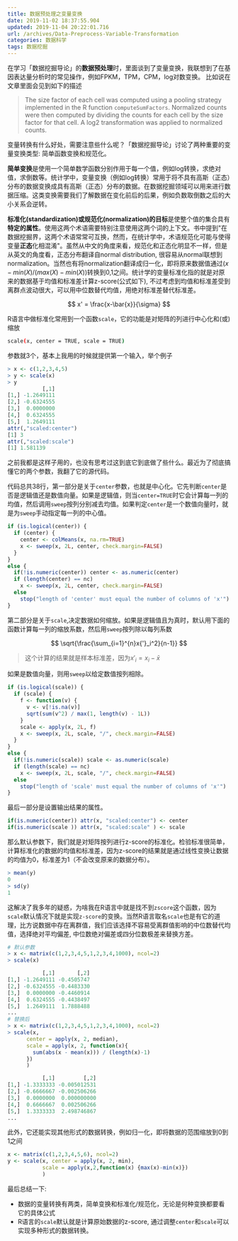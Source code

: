 ```yaml
---
title: 数据预处理之变量变换
date: 2019-11-02 18:37:55.904
updated: 2019-11-04 20:22:01.716
url: /archives/Data-Preprocess-Variable-Transformation
categories: 数据科学
tags: 数据挖掘
---
```


在学习「数据挖掘导论」的**数据预处理**时，里面谈到了变量变换，我联想到了在基因表达量分析时的常见操作，例如FPKM，TPM，CPM，log对数变换。 比如说在文章里面会见到如下的描述

>  The size factor of each cell was computed using a pooling strategy implemented in the R function `computeSumFactors`. Normalized counts were then computed by dividing the counts for each cell by the size factor for that cell. A log2 transformation was applied to normalized counts. 

变量转换有什么好处，需要注意些什么呢？「数据挖掘导论」讨论了两种重要的变量变换类型: 简单函数变换和规范化。

**简单变换**是使用一个简单数学函数分别作用于每一个值，例如log转换，求绝对值，求倒数等。统计学中，变量变换（例如log转换）常用于将不具有高斯（正态）分布的数据变换成具有高斯（正态）分布的数据。在数据挖掘领域可以用来进行数据压缩。这类变换需要我们了解数据在变化前后的后果，例如负数取倒数之后的大小关系会逆转。

**标准化(standardization)或规范化(normalization)**的**目标**是使整个值的集合具有**特定的属性**。使用这两个术语需要特别注意使用这两个词的上下文。书中提到"在数据挖掘界，这两个术语常常可互换，然而，在统计学中，术语规范化可能与使得变量**正态**化相混淆"。虽然从中文的角度来看，规范化和正态化明显不一样，但是从英文的角度看，正态分布翻译自normal distribution, 很容易从normal联想到normalization。当然也有将normalization翻译成归一化，即将原来数据值通过$(x - min(X) / (max(X) - min(X))$转换到0,1之间。统计学的变量标准化指的就是对原来的数据基于均值和标准差计算z-score(公式如下), 不过考虑到均值和标准差受到离群点波动很大，可以用中位数替代均值，用绝对标准差替代标准差。

$$
x' = \frac{x-\bar{x}}{\sigma}
$$


R语言中做标准化常用到一个函数`scale`，它的功能是对矩阵的列进行中心化和(或)缩放

```bash
scale(x, center = TRUE, scale = TRUE)
```

参数就3个，基本上我用的时候就提供第一个输入，举个例子

```r
> x <- c(1,2,3,4,5)
> y <- scale(x)
> y
           [,1]
[1,] -1.2649111
[2,] -0.6324555
[3,]  0.0000000
[4,]  0.6324555
[5,]  1.2649111
attr(,"scaled:center")
[1] 3
attr(,"scaled:scale")
[1] 1.581139
```

之前我都是这样子用的，也没有思考过这到底它到底做了些什么。最近为了彻底搞懂它的两个参数，我翻了它的源代码。

代码总共38行，第一部分是关于`center`参数，也就是中心化。它先判断`center`是否是逻辑值还是数值向量。如果是逻辑值，则当`center=TRUE`时它会计算每一列的均值，然后调用`sweep`按列分别减去均值。如果判定`center`是一个数值向量时，就是为`sweep`手动指定每一列的中心值。

```r
if (is.logical(center)) {
  if (center) {
    center <- colMeans(x, na.rm=TRUE)
    x <- sweep(x, 2L, center, check.margin=FALSE)
  }
}
else {
  if(!is.numeric(center)) center <- as.numeric(center)
  if (length(center) == nc)
    x <- sweep(x, 2L, center, check.margin=FALSE)
  else
    stop("length of 'center' must equal the number of columns of 'x'")
}
```

第二部分是关于`scale`,决定数据如何缩放。如果是逻辑值且为真时，默认用下面的函数计算每一列的缩放系数，然后用`sweep`按列除以每列系数

$$
\sqrt{\frac{\sum_{i=1}^{n}x{'}_i^2}{n-1}}
$$

> 这个计算的结果就是样本标准差，因为$x'_i=x_i-\bar x$

如果是数值向量，则用`sweep`以给定数值按列相除。

```r
if (is.logical(scale)) {
  if (scale) {
    f <- function(v) {
      v <- v[!is.na(v)]
      sqrt(sum(v^2) / max(1, length(v) - 1L))
    }
    scale <- apply(x, 2L, f)
    x <- sweep(x, 2L, scale, "/", check.margin=FALSE)
  }
}
else {
  if(!is.numeric(scale)) scale <- as.numeric(scale)
  if (length(scale) == nc)
    x <- sweep(x, 2L, scale, "/", check.margin=FALSE)
  else
    stop("length of 'scale' must equal the number of columns of 'x'")
}
```

最后一部分是设置输出结果的属性。

```r
if(is.numeric(center)) attr(x, "scaled:center") <- center
if(is.numeric(scale )) attr(x, "scaled:scale" ) <- scale
```

那么默认参数下，我们就是对矩阵按列进行z-score的标准化。检验标准很简单，计算标准化的数据的均值和标准差，因为z-score的结果就是通过线性变换让数据的均值为0，标准差为1（不会改变原来的数据分布）。

```r
> mean(y)
0
> sd(y)
1
```

这解决了我多年的疑惑，为啥我在R语言中就是找不到`zscore`这个函数，因为`scale`默认情况下就是实现`z-score`的变换。当然R语言取名`scale`也是有它的道理，比方说数据中存在离群值，我们应该选择不容易受离群值影响的中位数替代均值，选择绝对平均偏差, 中位数绝对偏差或四分位数极差来替换方差。

```R
# 默认参数
> x <- matrix(c(1,2,3,4,5,1,2,3,4,1000), ncol=2)
> scale(x)

           [,1]       [,2]
[1,] -1.2649111 -0.4505747
[2,] -0.6324555 -0.4483330
[3,]  0.0000000 -0.4460914
[4,]  0.6324555 -0.4438497
[5,]  1.2649111  1.7888488
...
# 替换后
> x <- matrix(c(1,2,3,4,5,1,2,3,4,1000), ncol=2)
> scale(x, 
      center = apply(x, 2, median),
      scale = apply(x, 2, function(x){
        sum(abs(x - mean(x))) / (length(x)-1)
      })
      )

           [,1]         [,2]
[1,] -1.3333333 -0.005012531
[2,] -0.6666667 -0.002506266
[3,]  0.0000000  0.000000000
[4,]  0.6666667  0.002506266
[5,]  1.3333333  2.498746867
...
```

此外，它还能实现其他形式的数据转换，例如归一化，即将数据的范围缩放到0到1之间

```r
x <- matrix(c(1,2,3,4,5,6), ncol=2)
y <- scale(x, center = apply(x, 2, min), 
           scale = apply(x,2,function(x) {max(x)-min(x)})
           )
```

最后总结一下:

- 数据的变量转换有两类，简单变换和标准化/规范化，无论是何种变换都要看它的具体公式
- R语言的`scale`默认就是计算原始数据的z-score, 通过调整`center`和`scale`可以实现多种形式的数据转换。

